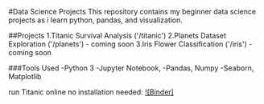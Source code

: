#Data Science Projects
This repository contains my beginner data science projects as i learn python, pandas, and visualization. 

##Projects
1.Titanic Survival Analysis ('/titanic')
2.Planets Dataset Exploration ('/planets') - coming soon
3.Iris Flower Classification ('/iris') - coming soon

###Tools Used
-Python 3
-Jupyter Notebook,
-Pandas, Numpy
-Seaborn, Matplotlib

run Titanic online no installation needed:
[![Binder]](https://mybinder.org/v2/gh/gen-06/data-science-project/1f1454e249357169d94d1bd6614b5e251d96bf25?urlpath=lab%2Ftree%2FTitanicdataset.ipynb)
